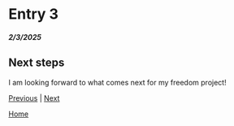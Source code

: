 # Entry 3
##### 2/3/2025


## Next steps
I am looking forward to what comes next for my freedom project!

[Previous](entry02.md) | [Next](entry04.md)

[Home](../README.md)
